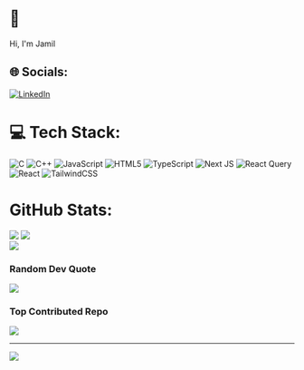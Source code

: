 # 💫
Hi, I'm Jamil


## 🌐 Socials:
[![LinkedIn](https://img.shields.io/badge/LinkedIn-%230077B5.svg?logo=linkedin&logoColor=white)](https://linkedin.com/in/md-hasan-jamil-293506308) 

# 💻 Tech Stack:
![C](https://img.shields.io/badge/c-%2300599C.svg?style=for-the-badge&logo=c&logoColor=white) ![C++](https://img.shields.io/badge/c++-%2300599C.svg?style=for-the-badge&logo=c%2B%2B&logoColor=white) ![JavaScript](https://img.shields.io/badge/javascript-%23323330.svg?style=for-the-badge&logo=javascript&logoColor=%23F7DF1E) ![HTML5](https://img.shields.io/badge/html5-%23E34F26.svg?style=for-the-badge&logo=html5&logoColor=white) ![TypeScript](https://img.shields.io/badge/typescript-%23007ACC.svg?style=for-the-badge&logo=typescript&logoColor=white) ![Next JS](https://img.shields.io/badge/Next-black?style=for-the-badge&logo=next.js&logoColor=white) ![React Query](https://img.shields.io/badge/-React%20Query-FF4154?style=for-the-badge&logo=react%20query&logoColor=white) ![React](https://img.shields.io/badge/react-%2320232a.svg?style=for-the-badge&logo=react&logoColor=%2361DAFB) ![TailwindCSS](https://img.shields.io/badge/tailwindcss-%2338B2AC.svg?style=for-the-badge&logo=tailwind-css&logoColor=white)

# GitHub Stats:
![](https://github-readme-stats.vercel.app/api?username=j-ami-l&theme=dark&hide_border=false&include_all_commits=false&count_private=false)
![](https://nirzak-streak-stats.vercel.app/?user=j-ami-l&theme=dark&hide_border=false)<br/>
![](https://github-readme-stats.vercel.app/api/top-langs/?username=j-ami-l&theme=dark&hide_border=false&include_all_commits=false&count_private=false&layout=compact)

###  Random Dev Quote
![](https://quotes-github-readme.vercel.app/api?type=horizontal&theme=radical)

###  Top Contributed Repo
![](https://github-contributor-stats.vercel.app/api?username=j-ami-l&limit=5&theme=transparent&combine_all_yearly_contributions=true)

---
[![](https://visitcount.itsvg.in/api?id=j-ami-l&icon=1&color=3)](https://visitcount.itsvg.in)

<!-- Proudly created with GPRM ( https://gprm.itsvg.in ) -->
